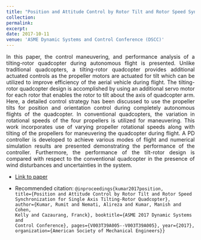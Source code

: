 ```yaml
---
title: "Position and Attitude Control by Rotor Tilt and Rotor Speed Synchronization for Single Axis Tilting-Rotor Quadcopter"
collection: 
permalink: 
excerpt: 
date: 2017-10-11
venue: 'ASME Dynamic Systems and Control Conference (DSCC)'
---
```


<div style="text-align: justify"> In this paper, the control maneuvering, and performance analysis of a tilting-rotor quadcopter during autonomous flight is presented. Unlike traditional quadcopters, a tilting-rotor quadcopter provides additional actuated controls as the propeller motors are actuated for tilt which can be utilized to improve efficiency of the aerial vehicle during flight. The tilting-rotor quadcopter design is accomplished by using an additional servo motor for each rotor that enables the rotor to tilt about the axis of quadcopter arm. Here, a detailed control strategy has been discussed to use the propeller tilts for position and orientation control during completely autonomous flights of the quadcopter. In conventional quadcopters, the variation in rotational speeds of the four propellers is utilized for maneuvering. This work incorporates use of varying propeller rotational speeds along with tilting of the propellers for maneuvering the quadcopter during flight. A PD controller is developed to achieve various modes of flight and numerical simulation results are presented demonstrating the performance of the controller. Furthermore, the performance of the tilt-rotor design is compared with respect to the conventional quadcopter in the presence of wind disturbances and uncertainties in the system. </div> 

  
* [Link to paper](https://proceedings.asmedigitalcollection.asme.org/proceeding.aspx?articleid=2663647)

* Recommended citation: <code>@inproceedings{kumar2017position, title={Position and Attitude Control by Rotor Tilt and Rotor Speed Synchronization for Single Axis Tilting-Rotor Quadcopter}, author={Kumar, Rumit and Nemati, Alireza and Kumar, Manish and Cohen, Kelly and Cazaurang, Franck}, booktitle={ASME 2017 Dynamic Systems and Control Conference}, pages={V003T39A005--V003T39A005}, year={2017},   organization={American Society of Mechanical Engineers}}
 </code> 
